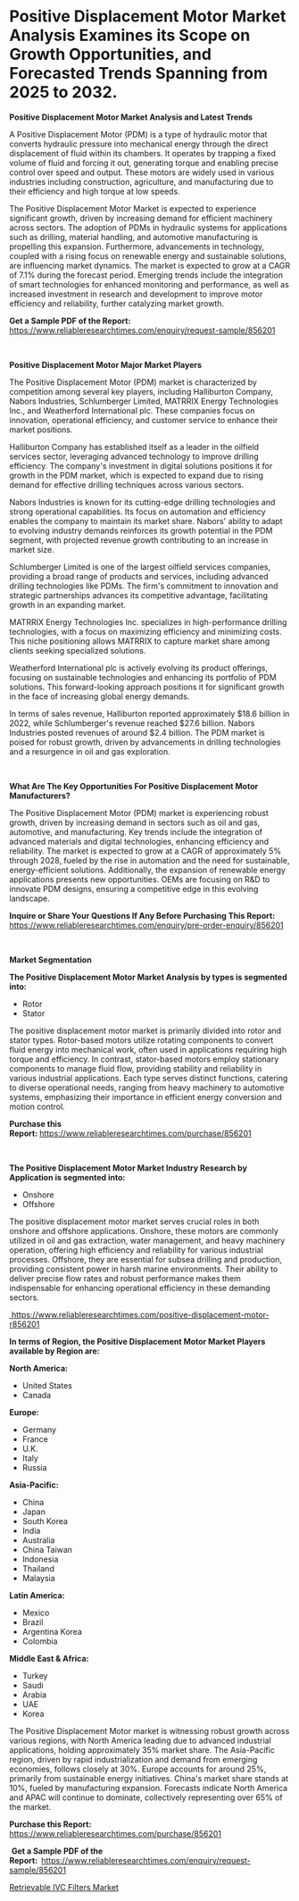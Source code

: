 <p><h1>Positive Displacement Motor Market Analysis Examines its Scope on Growth Opportunities, and Forecasted Trends Spanning from 2025 to 2032.</h1></p><p><strong>Positive Displacement Motor Market Analysis and Latest Trends</strong></p>
<p><p>A Positive Displacement Motor (PDM) is a type of hydraulic motor that converts hydraulic pressure into mechanical energy through the direct displacement of fluid within its chambers. It operates by trapping a fixed volume of fluid and forcing it out, generating torque and enabling precise control over speed and output. These motors are widely used in various industries including construction, agriculture, and manufacturing due to their efficiency and high torque at low speeds.</p><p>The Positive Displacement Motor Market is expected to experience significant growth, driven by increasing demand for efficient machinery across sectors. The adoption of PDMs in hydraulic systems for applications such as drilling, material handling, and automotive manufacturing is propelling this expansion. Furthermore, advancements in technology, coupled with a rising focus on renewable energy and sustainable solutions, are influencing market dynamics. The market is expected to grow at a CAGR of 7.1% during the forecast period. Emerging trends include the integration of smart technologies for enhanced monitoring and performance, as well as increased investment in research and development to improve motor efficiency and reliability, further catalyzing market growth.</p></p>
<p><strong>Get a Sample PDF of the Report:&nbsp;</strong> <a href="https://www.reliableresearchtimes.com/enquiry/request-sample/856201?utm_campaign=3252&utm_medium=2&utm_source=Github&utm_content=ia&utm_term=08042025&utm_id=positive-displacement-motor">https://www.reliableresearchtimes.com/enquiry/request-sample/856201</a></p>
<p>&nbsp;</p>
<p><strong>Positive Displacement Motor Major Market Players</strong></p>
<p><p>The Positive Displacement Motor (PDM) market is characterized by competition among several key players, including Halliburton Company, Nabors Industries, Schlumberger Limited, MATRRIX Energy Technologies Inc., and Weatherford International plc. These companies focus on innovation, operational efficiency, and customer service to enhance their market positions.</p><p>Halliburton Company has established itself as a leader in the oilfield services sector, leveraging advanced technology to improve drilling efficiency. The company's investment in digital solutions positions it for growth in the PDM market, which is expected to expand due to rising demand for effective drilling techniques across various sectors.</p><p>Nabors Industries is known for its cutting-edge drilling technologies and strong operational capabilities. Its focus on automation and efficiency enables the company to maintain its market share. Nabors' ability to adapt to evolving industry demands reinforces its growth potential in the PDM segment, with projected revenue growth contributing to an increase in market size.</p><p>Schlumberger Limited is one of the largest oilfield services companies, providing a broad range of products and services, including advanced drilling technologies like PDMs. The firm's commitment to innovation and strategic partnerships advances its competitive advantage, facilitating growth in an expanding market.</p><p>MATRRIX Energy Technologies Inc. specializes in high-performance drilling technologies, with a focus on maximizing efficiency and minimizing costs. This niche positioning allows MATRRIX to capture market share among clients seeking specialized solutions.</p><p>Weatherford International plc is actively evolving its product offerings, focusing on sustainable technologies and enhancing its portfolio of PDM solutions. This forward-looking approach positions it for significant growth in the face of increasing global energy demands.</p><p>In terms of sales revenue, Halliburton reported approximately $18.6 billion in 2022, while Schlumberger's revenue reached $27.6 billion. Nabors Industries posted revenues of around $2.4 billion. The PDM market is poised for robust growth, driven by advancements in drilling technologies and a resurgence in oil and gas exploration.</p></p>
<p>&nbsp;</p>
<p><strong>What Are The Key Opportunities For Positive Displacement Motor Manufacturers?</strong></p>
<p><p>The Positive Displacement Motor (PDM) market is experiencing robust growth, driven by increasing demand in sectors such as oil and gas, automotive, and manufacturing. Key trends include the integration of advanced materials and digital technologies, enhancing efficiency and reliability. The market is expected to grow at a CAGR of approximately 5% through 2028, fueled by the rise in automation and the need for sustainable, energy-efficient solutions. Additionally, the expansion of renewable energy applications presents new opportunities. OEMs are focusing on R&D to innovate PDM designs, ensuring a competitive edge in this evolving landscape.</p></p>
<p><strong>Inquire or Share Your Questions If Any Before Purchasing This Report:</strong> <a href="https://www.reliableresearchtimes.com/enquiry/pre-order-enquiry/856201?utm_campaign=3252&utm_medium=2&utm_source=Github&utm_content=ia&utm_term=08042025&utm_id=positive-displacement-motor">https://www.reliableresearchtimes.com/enquiry/pre-order-enquiry/856201</a></p>
<p>&nbsp;</p>
<p><strong>Market Segmentation</strong></p>
<p><strong>The Positive Displacement Motor Market Analysis by types is segmented into:</strong></p>
<p><ul><li>Rotor</li><li>Stator</li></ul></p>
<p><p>The positive displacement motor market is primarily divided into rotor and stator types. Rotor-based motors utilize rotating components to convert fluid energy into mechanical work, often used in applications requiring high torque and efficiency. In contrast, stator-based motors employ stationary components to manage fluid flow, providing stability and reliability in various industrial applications. Each type serves distinct functions, catering to diverse operational needs, ranging from heavy machinery to automotive systems, emphasizing their importance in efficient energy conversion and motion control.</p></p>
<p><strong>Purchase this Report:&nbsp;</strong><a href="https://www.reliableresearchtimes.com/purchase/856201?utm_campaign=3252&utm_medium=2&utm_source=Github&utm_content=ia&utm_term=08042025&utm_id=positive-displacement-motor">https://www.reliableresearchtimes.com/purchase/856201</a></p>
<p>&nbsp;</p>
<p><strong>The Positive Displacement Motor Market Industry Research by Application is segmented into:</strong></p>
<p><ul><li>Onshore</li><li>Offshore</li></ul></p>
<p><p>The positive displacement motor market serves crucial roles in both onshore and offshore applications. Onshore, these motors are commonly utilized in oil and gas extraction, water management, and heavy machinery operation, offering high efficiency and reliability for various industrial processes. Offshore, they are essential for subsea drilling and production, providing consistent power in harsh marine environments. Their ability to deliver precise flow rates and robust performance makes them indispensable for enhancing operational efficiency in these demanding sectors.</p></p>
<p><a href="https://www.reliableresearchtimes.com/positive-displacement-motor-r856201?utm_campaign=3252&utm_medium=2&utm_source=Github&utm_content=ia&utm_term=08042025&utm_id=positive-displacement-motor">&nbsp;https://www.reliableresearchtimes.com/positive-displacement-motor-r856201</a></p>
<p><strong>In terms of Region, the Positive Displacement Motor Market Players available by Region are:</strong></p>
<p>
    <p> <strong> North America: </strong>
        <ul>
            <li>United States</li>
            <li>Canada</li>
        </ul>
        </p> 
    <p> <strong> Europe: </strong>
        <ul>
            <li>Germany</li>
            <li>France</li>
            <li>U.K.</li>
            <li>Italy</li>
            <li>Russia</li>
        </ul>
        </p> 
    <p> <strong> Asia-Pacific: </strong>
        <ul>
            <li>China</li>
            <li>Japan</li>
            <li>South Korea</li>
            <li>India</li>
            <li>Australia</li>
            <li>China Taiwan</li>
            <li>Indonesia</li>
            <li>Thailand</li>
            <li>Malaysia</li>
        </ul>
        </p> 
    <p> <strong> Latin America: </strong>
        <ul>
            <li>Mexico</li>
            <li>Brazil</li>
            <li>Argentina Korea</li>
            <li>Colombia</li>
        </ul>
        </p> 
    <p> <strong> Middle East & Africa: </strong>
        <ul>
            <li>Turkey</li>
            <li>Saudi</li>
            <li>Arabia</li>
            <li>UAE</li>
            <li>Korea</li>
        </ul>
    </p>
    </p>
<p><p>The Positive Displacement Motor market is witnessing robust growth across various regions, with North America leading due to advanced industrial applications, holding approximately 35% market share. The Asia-Pacific region, driven by rapid industrialization and demand from emerging economies, follows closely at 30%. Europe accounts for around 25%, primarily from sustainable energy initiatives. China's market share stands at 10%, fueled by manufacturing expansion. Forecasts indicate North America and APAC will continue to dominate, collectively representing over 65% of the market.</p></p>
<p><strong>Purchase this Report: </strong><a href="https://www.reliableresearchtimes.com/purchase/856201?utm_campaign=3252&utm_medium=2&utm_source=Github&utm_content=ia&utm_term=08042025&utm_id=positive-displacement-motor">https://www.reliableresearchtimes.com/purchase/856201</a></p>
<p>&nbsp;<strong>Get a Sample PDF of the Report:&nbsp;&nbsp;</strong><a href="https://www.reliableresearchtimes.com/enquiry/request-sample/856201?utm_campaign=3252&utm_medium=2&utm_source=Github&utm_content=ia&utm_term=08042025&utm_id=positive-displacement-motor">https://www.reliableresearchtimes.com/enquiry/request-sample/856201</a></p>
<p><strong></strong></p>
<p><p><a href="https://github.com/nacrehuipie/Market-Research-Report-List-1/blob/main/retrievable-ivc-filters-market.md?utm_campaign=3252&utm_medium=2&utm_source=Github&utm_content=ia&utm_term=08042025&utm_id=positive-displacement-motor">Retrievable IVC Filters Market</a></p></p>